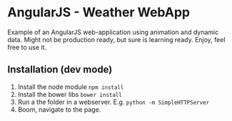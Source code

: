 AngularJS - Weather WebApp
============

Example of an AngularJS web-application using animation and dynamic data. Might not be production ready, but sure is learning ready. Enjoy, feel free to use it.

## Installation (dev mode)

1. Install the node module `npm install`
2. Install the bower libs `bower install`
3. Run a the folder in a webserver. E.g. `python -m SimpleHTTPServer`
4. Boom, navigate to the page.